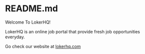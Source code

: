 # README.md
Welcome To LokerHQ!

LokerHQ is an online job portal that provide fresh job opportunities everyday.

Go check our website at [lokerhq.com](lokerhq.com)
